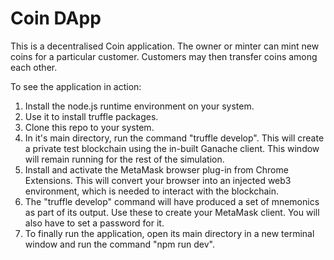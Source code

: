 # Coin DApp

This is a decentralised Coin application. The owner or minter can mint new coins for a particular customer.
Customers may then transfer coins among each other.

To see the application in action:
1) Install the node.js runtime environment on your system.
2) Use it to install truffle packages.
3) Clone this repo to your system. 
4) In it's main directory, run the command "truffle develop". This will create a private test blockchain using the in-built Ganache client. This window will remain running for the rest of the simulation.
5) Install and activate the MetaMask browser plug-in from Chrome Extensions. This will convert your browser into an injected web3 environment, which is needed to interact with the blockchain.
6) The "truffle develop" command will have produced a set of mnemonics as part of its output. Use these to create your MetaMask client. You will also have to set a password for it.
7) To finally run the application, open its main directory in a new terminal window and run the command "npm run dev". 
